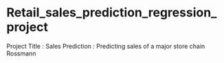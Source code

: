 # Retail_sales_prediction_regression_project
Project Title : Sales Prediction : Predicting sales of a major store chain Rossmann

